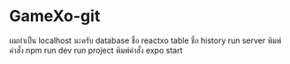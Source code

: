 # GameXo-git
ผมทำเป็น localhost นะครับ 
database ชื่อ reactxo
table ชื่อ history
run server พิมพ์คำสั่ง npm run dev
run project พิมพ์คำสั่ง expo start
